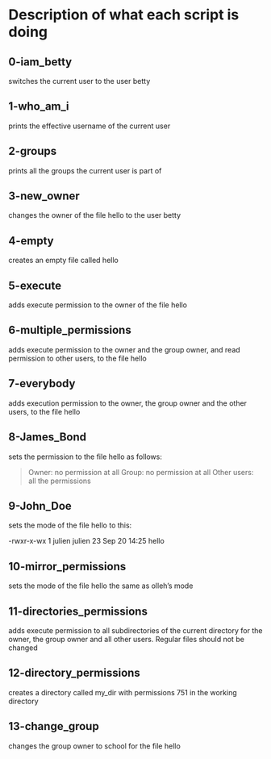 # Description of what each script is doing

## 0-iam_betty
switches the current user to the user betty

## 1-who_am_i
prints the effective username of the current user

## 2-groups
prints all the groups the current user is part of

## 3-new_owner
changes the owner of the file hello to the user betty

## 4-empty
creates an empty file called hello

## 5-execute
adds execute permission to the owner of the file hello

## 6-multiple_permissions
adds execute permission to the owner and the group owner, and read permission to other users, to the file hello

## 7-everybody
adds execution permission to the owner, the group owner and the other users, to the file hello

## 8-James_Bond
sets the permission to the file hello as follows:
>Owner: no permission at all
>Group: no permission at all
>Other users: all the permissions

## 9-John_Doe
sets the mode of the file hello to this:

-rwxr-x-wx 1 julien julien 23 Sep 20 14:25 hello

## 10-mirror_permissions
sets the mode of the file hello the same as olleh’s mode

## 11-directories_permissions
adds execute permission to all subdirectories of the current directory for the owner, the group owner and all other users. Regular files should not be changed

## 12-directory_permissions
creates a directory called my_dir with permissions 751 in the working directory

## 13-change_group
changes the group owner to school for the file hello